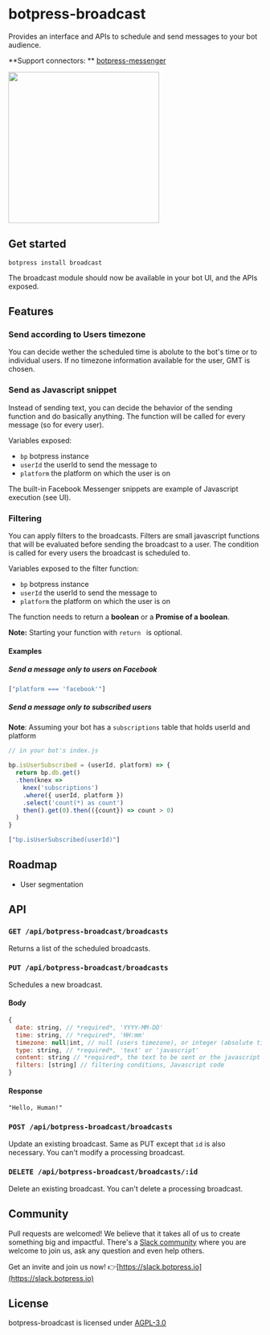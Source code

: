# botpress-broadcast

Provides an interface and APIs to schedule and send messages to your bot audience.

**Support connectors: ** [botpress-messenger](https://github.com/botpress/botpress-messenger)

<img src='/assets/screenshot-broadcast.png' height='300px'>

## Get started

```
botpress install broadcast
```

The broadcast module should now be available in your bot UI, and the APIs exposed.

## Features

### Send according to Users timezone

You can decide wether the scheduled time is abolute to the bot's time or to individual users. If no timezone information available for the user, GMT is chosen.

### Send as Javascript snippet

Instead of sending text, you can decide the behavior of the sending function and do basically anything. The function will be called for every message (so for every user).

Variables exposed: 

- `bp` botpress instance
- `userId` the userId to send the message to
- `platform` the platform on which the user is on

The built-in Facebook Messenger snippets are example of Javascript execution (see UI).

### Filtering

You can apply filters to the broadcasts. Filters are small javascript functions that will be evaluated before sending the broadcast to a user. The condition is called for every users the broadcast is scheduled to.

Variables exposed to the filter function:
- `bp` botpress instance
- `userId` the userId to send the message to
- `platform` the platform on which the user is on

The function needs to return a **boolean** or a **Promise of a boolean**.

**Note:** Starting your function with `return ` is optional.

#### Examples

##### Send a message only to users on Facebook

```js
["platform === 'facebook'"]
```

##### Send a message only to subscribed users 

**Note**: Assuming your bot has a `subscriptions` table that holds userId and platform

```js
// in your bot's index.js

bp.isUserSubscribed = (userId, platform) => {
  return bp.db.get()
  .then(knex => 
    knex('subscriptions')
    .where({ userId, platform })
    .select('count(*) as count')
    then().get(0).then(({count}) => count > 0)
  )
}
```

```js
["bp.isUserSubscribed(userId)"]
```

## Roadmap

- User segmentation

## API

### `GET /api/botpress-broadcast/broadcasts`

Returns a list of the scheduled broadcasts.

### `PUT /api/botpress-broadcast/broadcasts`

Schedules a new broadcast.

#### Body

```js
{
  date: string, // *required*, 'YYYY-MM-DD'
  time: string, // *required*, 'HH:mm'
  timezone: null|int, // null (users timezone), or integer (absolute timezone)
  type: string, // *required*, 'text' or 'javascript'
  content: string // *required*, the text to be sent or the javascript code to execute,
  filters: [string] // filtering conditions, Javascript code
}
```

#### Response

```
"Hello, Human!"
```

### `POST /api/botpress-broadcast/broadcasts`

Update an existing broadcast. Same as PUT except that `id` is also necessary. You can't modify a processing broadcast.

### `DELETE /api/botpress-broadcast/broadcasts/:id`

Delete an existing broadcast. You can't delete a processing broadcast.

## Community

Pull requests are welcomed! We believe that it takes all of us to create something big and impactful.
There's a [Slack community](https://slack.botpress.io) where you are welcome to join us, ask any question and even help others.

Get an invite and join us now! 👉[https://slack.botpress.io](https://slack.botpress.io)

## License

botpress-broadcast is licensed under [AGPL-3.0](/LICENSE)
